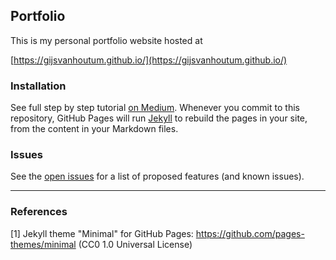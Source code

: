 ## Portfolio

This is my personal portfolio website hosted at 

[https://gijsvanhoutum.github.io/](https://gijsvanhoutum.github.io/)

### Installation

See full step by step tutorial [on Medium](https://medium.com/@evanca/set-up-your-portfolio-website-in-less-than-10-minutes-with-github-pages-d0efa8ff56fd).
Whenever you commit to this repository, GitHub Pages will run [Jekyll](https://jekyllrb.com/) to rebuild the pages in your site, from the content in your Markdown files.

### Issues

See the [open issues](https://github.com/evanca/quick-portfolio/issues) for a list of proposed features (and known issues).
___

### References

[1] Jekyll theme "Minimal" for GitHub Pages: https://github.com/pages-themes/minimal (CC0 1.0 Universal License)
